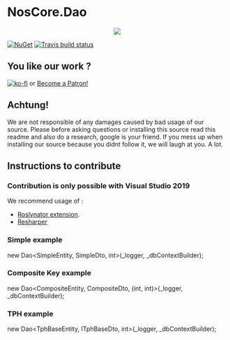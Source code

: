 # NosCore.Dao #

<p align="center">
  <img src="https://cdn.discordapp.com/attachments/319565884454731795/426892646288457728/N2.png"/>
</p>

[![NuGet](https://img.shields.io/nuget/v/NosCore.Dao.svg?style=flat-square)](https://www.nuget.org/packages/NosCore.Dao/)
[![Travis build status](https://travis-ci.org/NosCoreIO/NosCore.Dao.svg?branch=master)](https://travis-ci.org/NosCoreIO/NosCore.Dao)

## You like our work ? ##
[![ko-fi](https://www.ko-fi.com/img/donate_sm.png)](https://ko-fi.com/A3562BQV)
or
<a href="https://www.patreon.com/bePatron?u=6503887" data-patreon-widget-type="become-patron-button">Become a Patron!</a>

## Achtung! ##
We are not responsible of any damages caused by bad usage of our source. Please before asking questions or installing this source read this readme and also do a research, google is your friend. If you mess up when installing our source because you didnt follow it, we will laugh at you. A lot.

## Instructions to contribute ##

### Contribution is only possible with Visual Studio 2019 ###
We recommend usage of : 
* [Roslynator extension](https://github.com/JosefPihrt/Roslynator).
* [Resharper](https://www.jetbrains.com/resharper/)

### Simple example
new Dao<SimpleEntity, SimpleDto, int>(_logger, _dbContextBuilder);

### Composite Key example
new Dao<CompositeEntity, CompositeDto, (int, int)>(_logger, _dbContextBuilder);

### TPH example
new Dao<TphBaseEntity, ITphBaseDto, int>(_logger, _dbContextBuilder);
